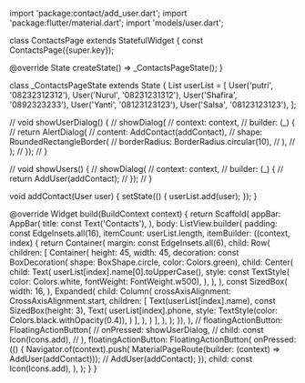 import 'package:contact/add_user.dart';
import 'package:flutter/material.dart';
import 'models/user.dart';

class ContactsPage extends StatefulWidget {
  const ContactsPage({super.key});

  @override
  State<ContactsPage> createState() => _ContactsPageState();
}

class _ContactsPageState extends State<ContactsPage> {
  List<User> userList = [
    User('putri', '08232312312'),
    User('Nurul', '08231231312'),
    User('Shafira', '0892323233'),
    User('Yanti', '08123123123'),
    User('Salsa', '08123123123'),
  ];

  // void showUserDialog() {
  //   showDialog(
  //       context: context,
  //       builder: (_) {
  //         return AlertDialog(
  //           content: AddContact(addContact),
  //           shape: RoundedRectangleBorder(
  //             borderRadius: BorderRadius.circular(10),
  //           ),
  //         );
  //       });
  // }

  // void showUsers() {
  //   showDialog(
  //       context: context,
  //       builder: (_) {
  //         return AddUser(addContact);
  //       });
  // }

  void addContact(User user) {
    setState(() {
      userList.add(user);
    });
  }

  @override
  Widget build(BuildContext context) {
    return Scaffold(
      appBar: AppBar(
        title: const Text('Contacts'),
      ),
      body: ListView.builder(
        padding: const EdgeInsets.all(16),
        itemCount: userList.length,
        itemBuilder: ((context, index) {
          return Container(
            margin: const EdgeInsets.all(6),
            child: Row(
              children: [
                Container(
                  height: 45,
                  width: 45,
                  decoration: const BoxDecoration(
                      shape: BoxShape.circle, color: Colors.green),
                  child: Center(
                    child: Text(
                      userList[index].name[0].toUpperCase(),
                      style: const TextStyle(
                          color: Colors.white, fontWeight: FontWeight.w500),
                    ),
                  ),
                ),
                const SizedBox(
                  width: 16,
                ),
                Expanded(
                  child: Column(
                    crossAxisAlignment: CrossAxisAlignment.start,
                    children: [
                      Text(userList[index].name),
                      const SizedBox(height: 3),
                      Text(
                        userList[index].phone,
                        style: TextStyle(color: Colors.black.withOpacity(0.4)),
                      )
                    ],
                  ),
                )
              ],
            ),
          );
        }),
      ),
      // floatingActionButton: FloatingActionButton(
      //   onPressed: showUserDialog,
      //   child: const Icon(Icons.add),
      // ),
      floatingActionButton: FloatingActionButton(
        onPressed: (() {
          Navigator.of(context).push(
              MaterialPageRoute(builder: (context) => AddUser(addContact)));
          // AddUser(addContact);
        }),
        child: const Icon(Icons.add),
      ),
    );
  }
}
